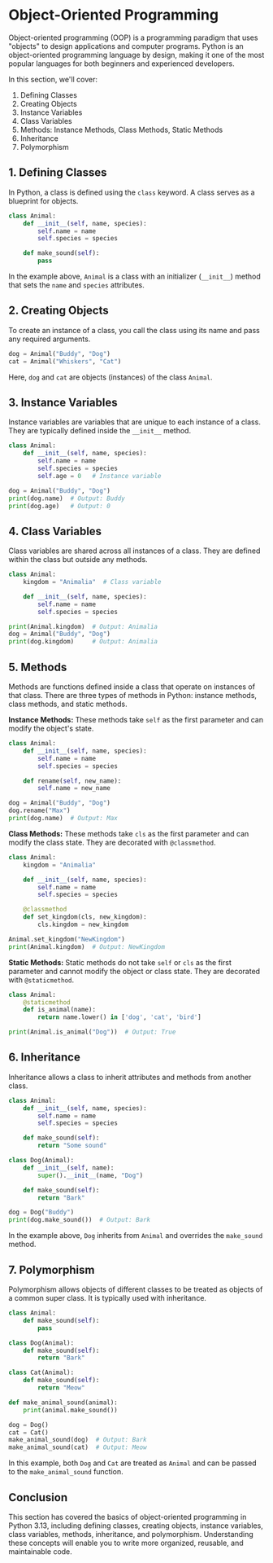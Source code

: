 # Object-Oriented Programming

Object-oriented programming (OOP) is a programming paradigm that uses "objects" to design applications and computer programs. Python is an object-oriented programming language by design, making it one of the most popular languages for both beginners and experienced developers.

In this section, we'll cover:
1. Defining Classes
2. Creating Objects
3. Instance Variables
4. Class Variables
5. Methods: Instance Methods, Class Methods, Static Methods
6. Inheritance
7. Polymorphism

## 1. Defining Classes

In Python, a class is defined using the `class` keyword. A class serves as a blueprint for objects.

```python
class Animal:
    def __init__(self, name, species):
        self.name = name
        self.species = species

    def make_sound(self):
        pass
```

In the example above, `Animal` is a class with an initializer (`__init__`) method that sets the `name` and `species` attributes.

## 2. Creating Objects

To create an instance of a class, you call the class using its name and pass any required arguments.

```python
dog = Animal("Buddy", "Dog")
cat = Animal("Whiskers", "Cat")
```

Here, `dog` and `cat` are objects (instances) of the class `Animal`.

## 3. Instance Variables

Instance variables are variables that are unique to each instance of a class. They are typically defined inside the `__init__` method.

```python
class Animal:
    def __init__(self, name, species):
        self.name = name
        self.species = species
        self.age = 0   # Instance variable

dog = Animal("Buddy", "Dog")
print(dog.name)  # Output: Buddy
print(dog.age)   # Output: 0
```

## 4. Class Variables

Class variables are shared across all instances of a class. They are defined within the class but outside any methods.

```python
class Animal:
    kingdom = "Animalia"  # Class variable

    def __init__(self, name, species):
        self.name = name
        self.species = species

print(Animal.kingdom)  # Output: Animalia
dog = Animal("Buddy", "Dog")
print(dog.kingdom)     # Output: Animalia
```

## 5. Methods

Methods are functions defined inside a class that operate on instances of that class. There are three types of methods in Python: instance methods, class methods, and static methods.

**Instance Methods:**
These methods take `self` as the first parameter and can modify the object's state.

```python
class Animal:
    def __init__(self, name, species):
        self.name = name
        self.species = species

    def rename(self, new_name):
        self.name = new_name

dog = Animal("Buddy", "Dog")
dog.rename("Max")
print(dog.name)  # Output: Max
```

**Class Methods:**
These methods take `cls` as the first parameter and can modify the class state. They are decorated with `@classmethod`.

```python
class Animal:
    kingdom = "Animalia"

    def __init__(self, name, species):
        self.name = name
        self.species = species

    @classmethod
    def set_kingdom(cls, new_kingdom):
        cls.kingdom = new_kingdom

Animal.set_kingdom("NewKingdom")
print(Animal.kingdom)  # Output: NewKingdom
```

**Static Methods:**
Static methods do not take `self` or `cls` as the first parameter and cannot modify the object or class state. They are decorated with `@staticmethod`.

```python
class Animal:
    @staticmethod
    def is_animal(name):
        return name.lower() in ['dog', 'cat', 'bird']

print(Animal.is_animal("Dog"))  # Output: True
```

## 6. Inheritance

Inheritance allows a class to inherit attributes and methods from another class.

```python
class Animal:
    def __init__(self, name, species):
        self.name = name
        self.species = species

    def make_sound(self):
        return "Some sound"

class Dog(Animal):
    def __init__(self, name):
        super().__init__(name, "Dog")

    def make_sound(self):
        return "Bark"

dog = Dog("Buddy")
print(dog.make_sound())  # Output: Bark
```

In the example above, `Dog` inherits from `Animal` and overrides the `make_sound` method.

## 7. Polymorphism

Polymorphism allows objects of different classes to be treated as objects of a common super class. It is typically used with inheritance.

```python
class Animal:
    def make_sound(self):
        pass

class Dog(Animal):
    def make_sound(self):
        return "Bark"

class Cat(Animal):
    def make_sound(self):
        return "Meow"

def make_animal_sound(animal):
    print(animal.make_sound())

dog = Dog()
cat = Cat()
make_animal_sound(dog)  # Output: Bark
make_animal_sound(cat)  # Output: Meow
```

In this example, both `Dog` and `Cat` are treated as `Animal` and can be passed to the `make_animal_sound` function.

## Conclusion

This section has covered the basics of object-oriented programming in Python 3.13, including defining classes, creating objects, instance variables, class variables, methods, inheritance, and polymorphism. Understanding these concepts will enable you to write more organized, reusable, and maintainable code.
